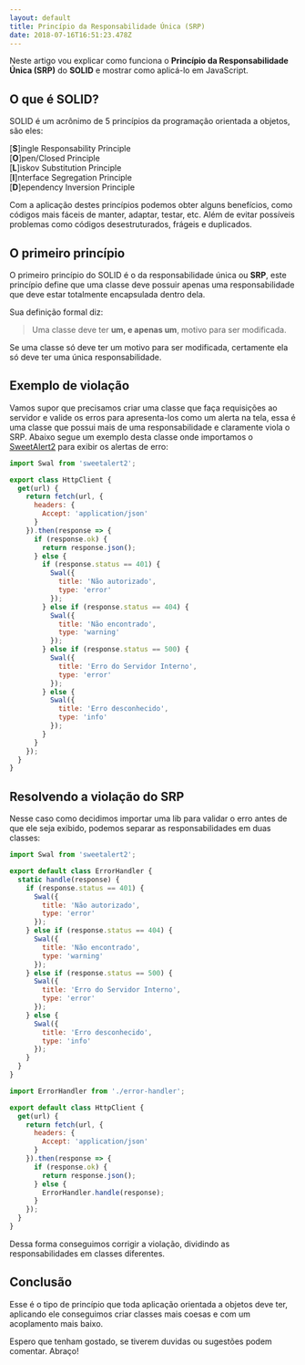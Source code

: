 ```yaml
---
layout: default
title: Princípio da Responsabilidade Única (SRP)
date: 2018-07-16T16:51:23.478Z
---
```

Neste artigo vou explicar como funciona o **Princípio da Responsabilidade Única (SRP)** do **SOLID** e mostrar como aplicá-lo em JavaScript.

## O que é SOLID?

SOLID é um acrônimo de 5 princípios da programação orientada a objetos, são eles:

[**S**]ingle Responsability Principle\
[**O**]pen/Closed Principle\
[**L**]iskov Substitution Principle\
[**I**]nterface Segregation Principle\
[**D**]ependency Inversion Principle

Com a aplicação destes princípios podemos obter alguns benefícios, como códigos mais fáceis de manter, adaptar, testar, etc. Além de evitar possíveis problemas como códigos desestruturados, frágeis e duplicados.

## O primeiro princípio

O primeiro princípio do SOLID é o da responsabilidade única ou **SRP**, este princípio define que uma classe deve possuir apenas uma responsabilidade que deve estar totalmente encapsulada dentro dela.

Sua definição formal diz:

> Uma classe deve ter **um, e apenas um**, motivo para ser modificada.

Se uma classe só deve ter um motivo para ser modificada, certamente ela só deve ter uma única responsabilidade.

## Exemplo de violação

Vamos supor que precisamos criar uma classe que faça requisições ao servidor e valide os erros para apresenta-los como um alerta na tela, essa é uma classe que possui mais de uma responsabilidade e claramente viola o SRP. Abaixo segue um exemplo desta classe onde importamos o [SweetAlert2](https://sweetalert2.github.io/) para exibir os alertas de erro:

```javascript
import Swal from 'sweetalert2';

export class HttpClient {
  get(url) {
    return fetch(url, {
      headers: {
        Accept: 'application/json'
      }
    }).then(response => {
      if (response.ok) {
        return response.json();
      } else {
        if (response.status == 401) {
          Swal({
            title: 'Não autorizado',
            type: 'error'
          });
        } else if (response.status == 404) {
          Swal({
            title: 'Não encontrado',
            type: 'warning'
          });
        } else if (response.status == 500) {
          Swal({
            title: 'Erro do Servidor Interno',
            type: 'error'
          });
        } else {
          Swal({
            title: 'Erro desconhecido',
            type: 'info'
          });
        }
      }
    });
  }
}
```

## Resolvendo a violação do SRP

Nesse caso como decidimos importar uma lib para validar o erro antes de que ele seja exibido, podemos separar as responsabilidades em duas classes:

```javascript
import Swal from 'sweetalert2';

export default class ErrorHandler {
  static handle(response) {
    if (response.status == 401) {
      Swal({
        title: 'Não autorizado',
        type: 'error'
      });
    } else if (response.status == 404) {
      Swal({
        title: 'Não encontrado',
        type: 'warning'
      });
    } else if (response.status == 500) {
      Swal({
        title: 'Erro do Servidor Interno',
        type: 'error'
      });
    } else {
      Swal({
        title: 'Erro desconhecido',
        type: 'info'
      });
    }
  }
}
```

```javascript
import ErrorHandler from './error-handler';

export default class HttpClient {
  get(url) {
    return fetch(url, {
      headers: {
        Accept: 'application/json'
      }
    }).then(response => {
      if (response.ok) {
        return response.json();
      } else {
        ErrorHandler.handle(response);
      }
    });
  }
}
```

Dessa forma conseguimos corrigir a violação, dividindo as responsabilidades em classes diferentes.

## Conclusão

Esse é o tipo de princípio que toda aplicação orientada a objetos deve ter, aplicando ele conseguimos criar classes mais coesas e com um acoplamento mais baixo.

Espero que tenham gostado, se tiverem duvidas ou sugestões podem comentar. Abraço!